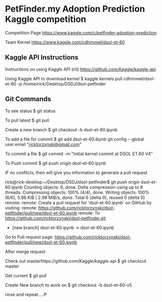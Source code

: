 # PetFinder.my Adoption Prediction Kaggle competition

Competition Page
https://www.kaggle.com/c/petfinder-adoption-prediction

Team Kernel
https://www.kaggle.com/cdhimmel/dsol-et-60

## Kaggle API Instructions

Instructions on using Kaggle API (cli)
https://github.com/Kaggle/kaggle-api

Using Kaggle API to download kernel
$ kaggle kernels pull cdhimmel/dsol-et-60 -p /home/rick/Desktop/DSDJ/dsol-petfinder

## Git Commands

To see status
$ git status

To pull latest 
$ git pull

Create a new branch
$ git checkout -b dsol-et-60.ipynb

To add a file for commit
$ git add dsol-et-60.ibynb git config --global user.email "ricktorzynski@gmail.com"

To commit a file 
$ git commit -m "Initial kernel commit at DSOL ET.60 V4"

To Push commit
$ git push origin dsol-et-60.ipynb

IF no conflicts, then will give you information to generate a pull request

rick@rick-desktop:~/Desktop/DSDJ/dsol-petfinder$ git push origin dsol-et-60.ipynb
Counting objects: 6, done.
Delta compression using up to 8 threads.
Compressing objects: 100% (4/4), done.
Writing objects: 100% (6/6), 5.96 KiB | 2.98 MiB/s, done.
Total 6 (delta 0), reused 0 (delta 0)
remote: 
remote: Create a pull request for 'dsol-et-60.ipynb' on GitHub by visiting:
remote:      https://github.com/ricktorzynski/dsol-petfinder/pull/new/dsol-et-60.ipynb
remote: 
To https://github.com/ricktorzynski/dsol-petfinder.git
 * [new branch]      dsol-et-60.ipynb -> dsol-et-60.ipynb

Go to Pull request page:
https://github.com/ricktorzynski/dsol-petfinder/pull/new/dsol-et-60.ipynb

After merge request

Check out masterhttps://github.com/Kaggle/kaggle-api
$ git checkout master

Get current
$ git pull

Create New branch to work on
$ git checkout -b dsol-et-60-v5

rinse and repeat....:P



